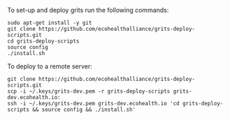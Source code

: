 To set-up and deploy grits run the following commands:

    sudo apt-get install -y git
    git clone https://github.com/ecohealthalliance/grits-deploy-scripts.git
    cd grits-deploy-scripts
    source config
    ./install.sh

To deploy to a remote server:

    git clone https://github.com/ecohealthalliance/grits-deploy-scripts.git
    scp -i ~/.keys/grits-dev.pem -r grits-deploy-scripts grits-dev.ecohealth.io:
    ssh -i ~/.keys/grits-dev.pem grits-dev.ecohealth.io 'cd grits-deploy-scripts && source config && ./install.sh'
    